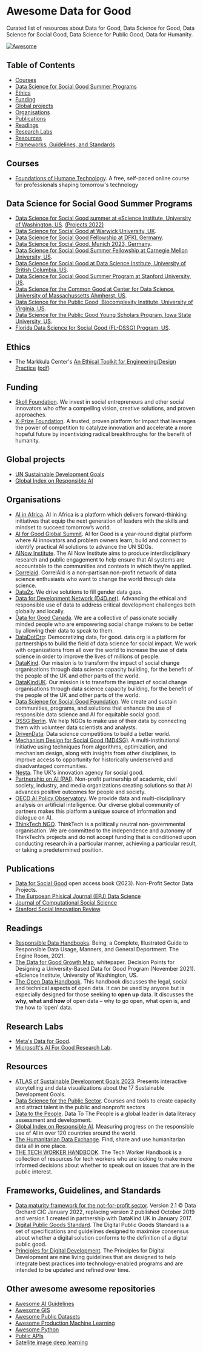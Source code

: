 # Awesome Data for Good <!-- omit in toc -->

Curated list of resources about Data for Good, Data Science for Good, Data Science for Social Good, Data Science for Public Good, Data for Humanity.

[![Awesome](https://awesome.re/badge.svg)](https://awesome.re)

## Table of Contents <!-- omit in toc -->
- [Courses](#courses)
- [Data Science for Social Good Summer Programs](#data-science-for-social-good-summer-programs)
- [Ethics](#ethics)
- [Funding](#funding)
- [Global projects](#global-projects)
- [Organisations](#organisations)
- [Publications](#publications)
- [Readings](#readings)
- [Research Labs](#research-labs)
- [Resources](#resources)
- [Frameworks, Guidelines, and Standards](#frameworks-guidelines-and-standards)

## Courses

* [Foundations of Humane Technology](https://www.humanetech.com/course). A free, self-paced online course for professionals shaping tomorrow's technology

## Data Science for Social Good Summer Programs

* [Data Science for Social Good summer at eScience Institute, University of Washington, US](https://escience.washington.edu/using-data-science/data-science-for-social-good/). [(Projects 2022)](https://escience.washington.edu/2022-data-science-for-social-good-projects/)
* [Data Science for Social Good at Warwick University, UK](https://warwick.ac.uk/research/data-science/warwick-data/dssgx/).
* [Data Science for Social Good Fellowship at DFKI, Germany](https://sebastian.vollmer.ms/dssg/).
* [Data Science for Social Good, Munich 2023, Germany](https://sites.google.com/view/dssgx-munich-2023/startseite?authuser=0).
* [Data Science for Social Good Summer Fellowship at Carnegie Mellon University, US](https://www.dssgfellowship.org).
* [Data Science for Social Good at Data Science Institute, University of British Columbia, US](https://dsi.ubc.ca/data-science-social-good).
* [Data Science for Social Good Summer Program at Stanford University, US](https://datascience.stanford.edu/programs/data-science-social-good-summer-program).
* [Data Science for the Common Good at Center for Data Science, University of Massachussetts Ahmherst, US](https://ds.cs.umass.edu/industry/data-science-common-good).
* [Data Science for the Public Good, Biocomplexity Institute, University of Virginia, US](https://biocomplexity.virginia.edu/institute/divisions/social-and-decision-analytics/dspg).
* [Data Science for the Public Good Young Scholars Program, Iowa State University, US](https://dspg.iastate.edu).
* [Florida Data Science for Social Good (FL-DSSG) Program, US](https://dssg.unf.edu).

## Ethics

* The Markkula Center's [An Ethical Toolkit for Engineering/Design Practice](https://www.scu.edu/ethics-in-technology-practice/ethical-toolkit/) ([pdf](https://www.scu.edu/media/ethics-center/technology-ethics/Ethics-Toolkit.pdf))

## Funding

* [Skoll Foundation](https://skoll.org). We invest in social entrepreneurs and other social innovators who offer a compelling vision, creative solutions, and proven approaches.
* [X-Prize Foundation](https://www.xprize.org). A trusted, proven platform for impact that leverages the power of competition to catalyze innovation and accelerate a more hopeful future by incentivizing radical breakthroughs for the benefit of humanity.

## Global projects

* [UN Sustainable Development Goals](https://sdgs.un.org/goals)
* [Global Index on Responsible AI](https://www.responsibleaiindex.org)

## Organisations

* [AI in Africa](https://aiinafrica.org). 
AI in Africa is a platform which delivers forward-thinking initiatives that equip the next generation of leaders with the skills and mindset to succeed tomorrow’s world.
* [AI for Good Global Summit](https://aiforgood.itu.int). AI for Good is a year-round digital platform where AI innovators and problem owners learn, build and connect to identify practical AI solutions to advance the UN SDGs.
* [AINow Institute](https://ainowinstitute.org). The AI Now Institute aims to produce interdisciplinary research and public engagement to help ensure that AI systems are accountable to the communities and contexts in which they’re applied.
* [Correlaid](https://correlaid.org/en/). CorrelAid is a non-partisan non-profit network of data science enthusiasts who want to change the world through data science.
* [Data2x](https://data2x.org). We drive solutions to fill gender data gaps.
* [Data for Development Network (D4D.net)](https://www.d4d.net). Advancing the ethical and responsible use of data to address critical development challenges both globally and locally.
* [Data for Good Canada](https://dataforgood.ca). We are a collective of passionate socially minded people who are empowering social change makers to be better by allowing their data to speak to them.
* [DataDotOrg](https://data.org): Democratizing data, for good. data.org is a platform for partnerships to build the field of data science for social impact. We work with organizations from all over the world to increase the use of data science in order to improve the lives of millions of people.
* [DataKind](https://www.datakind.org). Our mission is to transform the impact of social change organisations through data science capacity building, for the benefit of the people of the UK and other parts of the world.
* [DataKindUK](https://datakind.org.uk). Our mission is to transform the impact of social change organisations through data science capacity building, for the benefit of the people of the UK and other parts of the world.
* [Data Science for Social Good Foundation](http://www.datascienceforsocialgood.org). We create and sustain communities, programs, and solutions that enhance the use of responsible data science and AI for equitable social good.
* [DSSG Berlin](https://dssg-berlin.org/en/). We help NGOs to make use of their data by connecting them with volunteer data scientists and analysts.
* [DrivenData](https://www.drivendata.org): Data science competitions to build a better world.
* [Mechanism Design for Social Good (MD4SG)](https://www.md4sg.com). A multi-institutional initiative using techniques from algorithms, optimization, and mechanism design, along with insights from other disciplines, to improve access to opportunity for historically underserved and disadvantaged communities.
* [Nesta](https://www.nesta.org.uk). The UK's innovation agency for social good.
* [Partnership on AI (PAI)](https://partnershiponai.org). Non-profit partnership of academic, civil society, industry, and media organizations creating solutions so that AI advances positive outcomes for people and society.
* [OECD AI Policy Observatory](https://oecd.ai/en/). We provide data and multi-disciplinary analysis on artificial intelligence. Our diverse global community of partners makes this platform a unique source of information and dialogue on AI.
* [ThinkTech NGO](https://www.thinktech.ngo). ThinkTech is a politically neutral non-governmental organisation. We are committed to the independence and autonomy of ThinkTech’s projects and do not accept funding that is conditioned upon conducting research in a particular manner, achieving a particular result, or taking a predetermined position.

## Publications

* [Data for Social Good](https://link.springer.com/book/10.1007/978-981-19-5554-9) open access book (2023). Non-Profit Sector Data Projects.
* [The Eurpoean Phisical Journal (EPJ) Data Science](https://epjdatascience.springeropen.com)
* [Journal of Computational Social Science](https://www.springer.com/journal/42001)
* [Stanford Social Innovation Review](https://ssir.org/). 

## Readings

* [Responsible Data Handbooks](https://the-engine-room.github.io/responsible-data-handbook/). Being, a Complete, Illustrated Guide to Responsible Data Usage, Manners, and General Deportment. The Engine Room, 2021.
* [The Data for Good Growth Map](https://escience.washington.edu/wp-content/uploads/2021/11/Data4Good_GrowthMap.pdf), whitepaper. Decision Points for Designing a University-Based Data for Good Program (November 2021). eScience Institute, University of Washington, US.
* [The Open Data Handbook](http://opendatahandbook.org/guide/en/). This handbook discusses the legal, social and technical aspects of open data. It can be used by anyone but is especially designed for those seeking to **open up** data. It discusses the **why, what and how** of open data – why to go open, what open is, and the how to ‘open’ data.

## Research Labs

* [Meta's Data for Good](https://dataforgood.facebook.com/dfg/about).
* [Microsoft's AI For Good Research Lab](https://www.microsoft.com/en-us/research/group/ai-for-good-research-lab/).

## Resources

* [ATLAS of Sustainable Development Goals 2023](https://datatopics.worldbank.org/sdgatlas/). Presents interactive storytelling and data visualizations about the 17 Sustainable Development Goals.
* [Data Science for the Public Sector](https://github.com/DS4PS/). Courses and tools to create capacity and attract talent in the public and nonprofit sectors
* [Data to the People](https://www.datatothepeople.org). Data To The People is a global leader in data literacy assessment and development.
* [Global Index on Responsible AI](https://www.responsibleaiindex.org). Measuring progress on the responsible use of AI in over 120 countries around the world.
* [The Humanitarian Data Exchange](https://data.humdata.org). Find, share and use humanitarian data all in one place.
* [THE TECH WORKER HANDBOOK](https://techworkerhandbook.org). The Tech Worker Handbook is a collection of resources for tech workers who are looking to make more informed decisions about whether to speak out on issues that are in the public interest.

## Frameworks, Guidelines, and Standards

* [Data maturity framework for the not-for-profit sector](https://static1.squarespace.com/static/5d514d1775e9c90001345670/t/620b8207ec052e35eb5d713c/1644921354014/Data_Orchard_Data_Maturity_Framework_v2.1+2022-14-02.pdf). Version 2.1 © Data Orchard CIC January 2022, replacing version 2 published October 2019 and version 1 created in partnership with DataKind UK in January 2017.
* [Digital Public Goods Standard](https://digitalpublicgoods.net/standard/). The Digital Public Goods Standard is a set of specifications and guidelines designed to maximise consensus about whether a digital solution conforms to the definition of a digital public good.
* [Principles for Digital Development](https://digitalprinciples.org). The Principles for Digital Development are nine living guidelines that are designed to help integrate best practices into technology-enabled programs and are intended to be updated and refined over time.

## Other awesome awesome repositories

* [Awesome AI Guidelines](https://github.com/EthicalML/awesome-artificial-intelligence-guidelines)
* [Awesome GIS](https://github.com/sshuair/awesome-gis)
* [Awesome Public Datasets](https://github.com/awesomedata/awesome-public-datasets)
* [Awesome Production Machine Learning](https://github.com/EthicalML/awesome-production-machine-learning)
* [Awesome Python](https://github.com/vinta/awesome-python)
* [Public APIs](https://github.com/public-apis/public-apis)
* [Satellite image deep learning](https://github.com/satellite-image-deep-learning/techniques)
